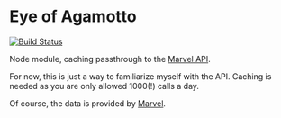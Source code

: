 Eye of Agamotto
===============

[![Build Status](https://travis-ci.org/tleen/eye-of-agamotto.png?branch=master)](https://travis-ci.org/tleen/eye-of-agamotto)

Node module, caching passthrough to the [Marvel API](http://developer.marvel.com/).

For now, this is just a way to familiarize myself with the API. Caching is needed as you are only allowed 1000(!) calls a day.

Of course, the data is provided by [Marvel](http://marvel.com).
